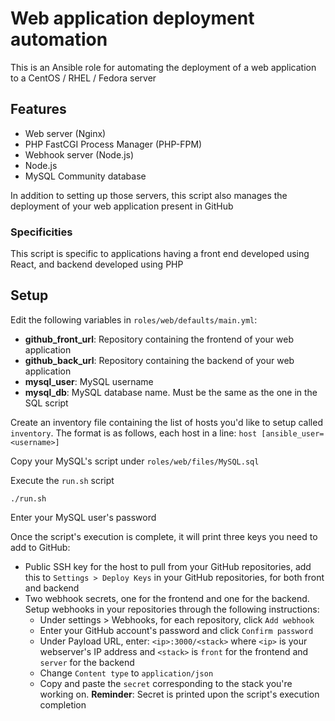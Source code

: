 # Web application deployment automation

This is an Ansible role for automating the deployment of a web application to a CentOS / RHEL / Fedora server

## Features

- Web server (Nginx)
- PHP FastCGI Process Manager (PHP-FPM)
- Webhook server (Node.js)
- Node.js
- MySQL Community database

In addition to setting up those servers, this script also manages the deployment of your web application present in GitHub

### Specificities

This script is specific to applications having a front end developed using React, and backend developed using PHP

## Setup

Edit the following variables in `roles/web/defaults/main.yml`:

- **github_front_url**: Repository containing the frontend of your web application
- **github_back_url**: Repository containing the backend of your web application
- **mysql_user**: MySQL username
- **mysql_db**: MySQL database name. Must be the same as the one in the SQL script

Create an inventory file containing the list of hosts you'd like to setup called `inventory`. The format is as follows, each host in a line:
`host [ansible_user=<username>]`

Copy your MySQL's script under `roles/web/files/MySQL.sql`

Execute the `run.sh` script

`./run.sh`

Enter your MySQL user's password

Once the script's execution is complete, it will print three keys you need to add to GitHub:

- Public SSH key for the host to pull from your GitHub repositories, add this to `Settings > Deploy Keys` in your GitHub repositories, for both front and backend
- Two webhook secrets, one for the frontend and one for the backend. Setup webhooks in your repositories through the following instructions:
  - Under settings > Webhooks, for each repository, click `Add webhook`
  - Enter your GitHub account's password and click `Confirm password`
  - Under Payload URL, enter: `<ip>:3000/<stack>` where `<ip>` is your webserver's IP address and `<stack>` is `front` for the frontend and `server` for the backend
  - Change `Content type` to `application/json`
  - Copy and paste the `secret` corresponding to the stack you're working on. **Reminder**: Secret is printed upon the script's execution completion
